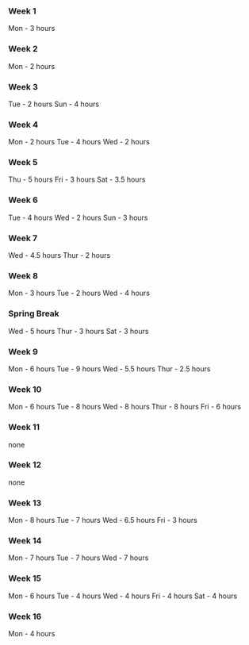 ### Week 1
Mon - 3 hours


### Week 2
Mon - 2 hours


### Week 3

Tue - 2 hours
Sun - 4 hours

### Week 4
Mon - 2 hours
Tue - 4 hours
Wed - 2 hours

### Week 5
Thu - 5 hours
Fri - 3 hours
Sat - 3.5 hours

### Week 6
Tue - 4 hours
Wed - 2 hours
Sun - 3 hours

### Week 7
Wed - 4.5 hours
Thur - 2 hours

### Week 8
Mon - 3 hours
Tue - 2 hours
Wed - 4 hours

### Spring Break
Wed - 5 hours
Thur - 3 hours
Sat - 3 hours

### Week 9
Mon - 6 hours
Tue - 9 hours
Wed - 5.5 hours
Thur - 2.5 hours

### Week 10
Mon - 6 hours
Tue - 8 hours
Wed - 8 hours
Thur - 8 hours
Fri - 6 hours

### Week 11
none

### Week 12
none

### Week 13
Mon - 8 hours
Tue - 7 hours
Wed - 6.5 hours
Fri - 3 hours

### Week 14
Mon - 7 hours
Tue - 7 hours
Wed - 7 hours

### Week 15
Mon - 6 hours
Tue - 4 hours
Wed - 4 hours
Fri - 4 hours
Sat - 4 hours

### Week 16
Mon - 4 hours
